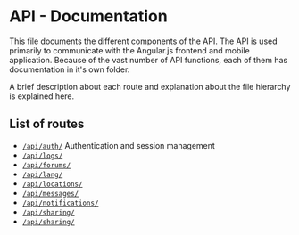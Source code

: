 API - Documentation
===================

This file documents the different components of the API. The API is used primarily to communicate with the Angular.js frontend and mobile application. Because of the vast number of API functions, each of them has  documentation in it's own folder. 

A brief description about each route and explanation about the file hierarchy is explained here.


List of routes
--------------
- [```/api/auth/```](./auth/README.md) Authentication and session management
- [```/api/logs/```](./auth/README.md) 
- [```/api/forums/```](./auth/README.md) 
- [```/api/lang/```](./auth/README.md) 
- [```/api/locations/```](./auth/README.md) 
- [```/api/messages/```](./auth/README.md) 
- [```/api/notifications/```](./auth/README.md) 
- [```/api/sharing/```](./auth/README.md) 
- [```/api/sharing/```](./auth/README.md) 
